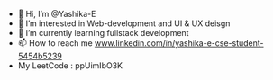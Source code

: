 - 👋 Hi, I’m @Yashika-E
- 👀 I’m interested in Web-development and UI & UX deisgn
- 🌱 I’m currently learning fullstack development
- 📫 How to reach me www.linkedin.com/in/yashika-e-cse-student-5454b5239
- My LeetCode : ppUimIbO3K


<!---
Yashika-E/Yashika-E is a ✨ special ✨ repository because its `README.md` (this file) appears on your GitHub profile.
You can click the Preview link to take a look at your changes.
--->
